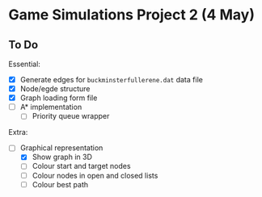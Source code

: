 # Game Simulations Project 2 (4 May)

## To Do

Essential:

- [x] Generate edges for `buckminsterfullerene.dat` data file
- [x] Node/egde structure
- [x] Graph loading form file
- [ ] A* implementation
  - [ ] Priority queue wrapper

Extra:

- [ ] Graphical representation
  - [x] Show graph in 3D
  - [ ] Colour start and target nodes
  - [ ] Colour nodes in open and closed lists
  - [ ] Colour best path
